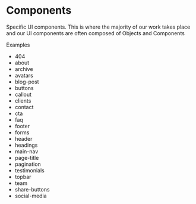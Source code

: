 # Components
Specific UI components.
This is where the majority of our work takes place and our UI components are often composed of Objects and Components

Examples
- 404
- about
- archive
- avatars
- blog-post
- buttons
- callout
- clients
- contact
- cta
- faq
- footer
- forms
- header
- headings
- main-nav
- page-title
- pagination
- testimonials
- topbar
- team
- share-buttons
- social-media
